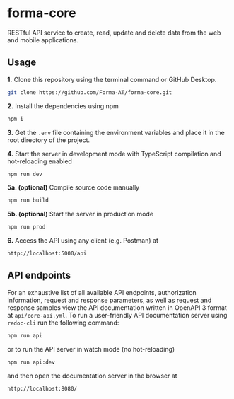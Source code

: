 # forma-core

RESTful API service to create, read, update and delete data from the web and mobile applications.

## Usage

**1.** Clone this repository using the terminal command or GitHub Desktop.
```bash
git clone https://github.com/Forma-AT/forma-core.git
```
**2.** Install the dependencies using npm
```bash
npm i
```
**3.** Get the `.env` file containing the environment variables and place it in the root directory of the project.

**4.** Start the server in development mode with TypeScript compilation and hot-reloading enabled
```bash
npm run dev
```
**5a. (optional)** Compile source code manually
```bash
npm run build
```
**5b. (optional)** Start the server in production mode
```bash
npm run prod
```
**6.** Access the API using any client (e.g. Postman) at
```bash
http://localhost:5000/api
```

## API endpoints

For an exhaustive list of all available API endpoints, authorization information, request and response parameters, as well as request and response samples view the API documentation written in OpenAPI 3 format at `api/core-api.yml`. To run a user-friendly API documentation server using `redoc-cli` run the following command:
```bash
npm run api
```
or to run the API server in watch mode (no hot-reloading)
```bash
npm run api:dev
```
and then open the documentation server in the browser at
```bash
http://localhost:8080/
```
